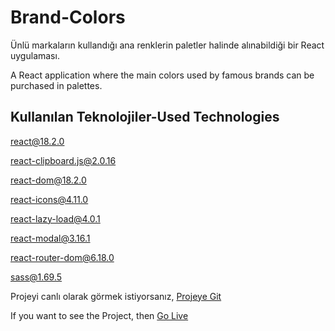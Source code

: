 
# Brand-Colors

Ünlü markaların kullandığı ana renklerin paletler halinde alınabildiği bir React uygulaması.

A React application where the main colors used by famous brands can be purchased in palettes.

## Kullanılan Teknolojiler-Used Technologies

[react@18.2.0](https://react.dev/)

react-clipboard.js@2.0.16

react-dom@18.2.0

react-icons@4.11.0

react-lazy-load@4.0.1

react-modal@3.16.1

react-router-dom@6.18.0

sass@1.69.5


  
Projeyi canlı olarak görmek istiyorsanız, [Projeye Git](https://brand-colors-seven.vercel.app/)


If you want to see the Project, then [Go Live](https://brand-colors-seven.vercel.app/)





  
